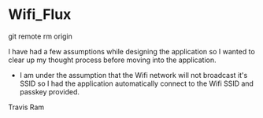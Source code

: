 # Wifi_Flux
git remote rm origin

I have had a few assumptions while designing the application so I wanted to clear up my thought process before moving into the application.
 - I am under the assumption that the Wifi network will not broadcast it's SSID so I had the application automatically connect to the Wifi SSID and passkey provided.
 
 
 Travis Ram
